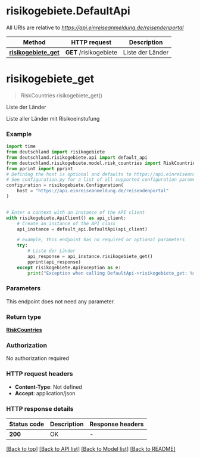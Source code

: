 # risikogebiete.DefaultApi

All URIs are relative to *https://api.einreiseanmeldung.de/reisendenportal*

Method | HTTP request | Description
------------- | ------------- | -------------
[**risikogebiete_get**](DefaultApi.md#risikogebiete_get) | **GET** /risikogebiete | Liste der Länder


# **risikogebiete_get**
> RiskCountries risikogebiete_get()

Liste der Länder

Liste aller Länder mit Risikoeinstufung

### Example


```python
import time
from deutschland import risikogebiete
from deutschland.risikogebiete.api import default_api
from deutschland.risikogebiete.model.risk_countries import RiskCountries
from pprint import pprint
# Defining the host is optional and defaults to https://api.einreiseanmeldung.de/reisendenportal
# See configuration.py for a list of all supported configuration parameters.
configuration = risikogebiete.Configuration(
    host = "https://api.einreiseanmeldung.de/reisendenportal"
)


# Enter a context with an instance of the API client
with risikogebiete.ApiClient() as api_client:
    # Create an instance of the API class
    api_instance = default_api.DefaultApi(api_client)

    # example, this endpoint has no required or optional parameters
    try:
        # Liste der Länder
        api_response = api_instance.risikogebiete_get()
        pprint(api_response)
    except risikogebiete.ApiException as e:
        print("Exception when calling DefaultApi->risikogebiete_get: %s\n" % e)
```


### Parameters
This endpoint does not need any parameter.

### Return type

[**RiskCountries**](RiskCountries.md)

### Authorization

No authorization required

### HTTP request headers

 - **Content-Type**: Not defined
 - **Accept**: application/json


### HTTP response details

| Status code | Description | Response headers |
|-------------|-------------|------------------|
**200** | OK |  -  |

[[Back to top]](#) [[Back to API list]](../README.md#documentation-for-api-endpoints) [[Back to Model list]](../README.md#documentation-for-models) [[Back to README]](../README.md)


